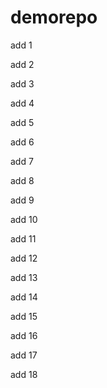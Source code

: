 # demorepo

add 1

add 2

add 3

add 4

add 5

add 6

add 7

add 8

add 9

add 10

add 11

add 12

add 13

add 14

add 15

add 16

add 17

add 18
